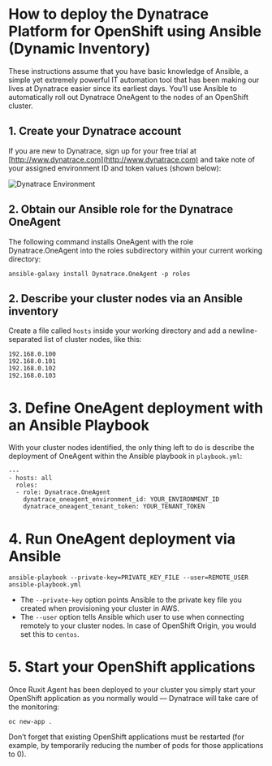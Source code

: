 # How to deploy the Dynatrace Platform for OpenShift using Ansible (Dynamic Inventory)

These instructions assume that you have basic knowledge of Ansible, a simple yet extremely powerful IT automation tool that has been making our lives at Dynatrace easier since its earliest days. You’ll use Ansible to automatically roll out Dynatrace OneAgent to the nodes of an OpenShift cluster.

## 1. Create your Dynatrace account

If you are new to Dynatrace, sign up for your free trial at [http://www.dynatrace.com](http://www.dynatrace.com) and take note of your assigned environment ID and token values (shown below):

![Dynatrace Environment](https://github.com/dynatrace-innovationlab/easyTravel-OpenShift/blob/images/dynatrace-environment.png)

## 2. Obtain our Ansible role for the Dynatrace OneAgent

The following command installs OneAgent with the role Dynatrace.OneAgent into the roles subdirectory within your current working directory:

```
ansible-galaxy install Dynatrace.OneAgent -p roles
```

## 2. Describe your cluster nodes via an Ansible inventory

Create a file called `hosts` inside your working directory and add a newline-separated list of cluster nodes, like this:

```
192.168.0.100
192.168.0.101
192.168.0.102
192.168.0.103
```

# 3. Define OneAgent deployment with an Ansible Playbook

With your cluster nodes identified, the only thing left to do is describe the deployment of OneAgent within the Ansible playbook in `playbook.yml`:

```
---
- hosts: all
  roles:
  - role: Dynatrace.OneAgent
    dynatrace_oneagent_environment_id: YOUR_ENVIRONMENT_ID
    dynatrace_oneagent_tenant_token: YOUR_TENANT_TOKEN
```

# 4. Run OneAgent deployment via Ansible

```
ansible-playbook --private-key=PRIVATE_KEY_FILE --user=REMOTE_USER ansible-playbook.yml 
```

- The `--private-key` option points Ansible to the private key file you created when provisioning your cluster in AWS.
- The `--user` option tells Ansible which user to use when connecting remotely to your cluster nodes. In case of OpenShift Origin, you would set this to `centos`.

# 5. Start your OpenShift applications

Once Ruxit Agent has been deployed to your cluster you simply start your OpenShift application as you normally would — Dynatrace will take care of the monitoring:

```
oc new-app .
```

Don’t forget that existing OpenShift applications must be restarted (for example, by temporarily reducing the number of pods for those applications to 0).
